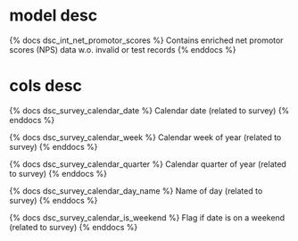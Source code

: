 # model desc

{% docs dsc_int_net_promotor_scores %}
Contains enriched net promotor scores (NPS) data w.o. invalid or test records
{% enddocs %}

# cols desc

{% docs dsc_survey_calendar_date %}
Calendar date (related to survey)
{% enddocs %}

{% docs dsc_survey_calendar_week %}
Calendar week of year (related to survey)
{% enddocs %}

{% docs dsc_survey_calendar_quarter %}
Calendar quarter of year (related to survey)
{% enddocs %}

{% docs dsc_survey_calendar_day_name %}
Name of day (related to survey)
{% enddocs %}

{% docs dsc_survey_calendar_is_weekend %}
Flag if date is on a weekend (related to survey)
{% enddocs %}

